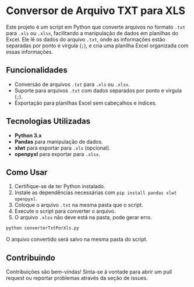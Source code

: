 # Conversor de Arquivo TXT para XLS

Este projeto é um script em Python que converte arquivos no formato `.txt` para `.xls` ou `.xlsx`, 
facilitando a manipulação de dados em planilhas do Excel. Ele lê os dados do arquivo `.txt`, onde 
as informações estão separadas por ponto e vírgula (`;`), e cria uma planilha Excel organizada com essas informações.

## Funcionalidades

- Conversão de arquivos `.txt` para `.xls` ou `.xlsx`.
- Suporte para arquivos `.txt` com dados separados por ponto e vírgula (`;`).
- Exportação para planilhas Excel sem cabeçalhos e índices.

## Tecnologias Utilizadas

- **Python 3.x**
- **Pandas** para manipulação de dados.
- **xlwt** para exportar para `.xls` (opcional).
- **openpyxl** para exportar para `.xlsx`.

## Como Usar

1. Certifique-se de ter Python instalado.
2. Instale as dependências necessárias com `pip install pandas xlwt openpyxl`.
3. Coloque o arquivo `.txt` na mesma pasta que o script.
4. Execute o script para converter o arquivo.
5. O arquivo `.xlsx` não deve está na pasta, pode gerar erro.

```bash
python converterTxtPorXls.py
```

O arquivo convertido será salvo na mesma pasta do script.

## Contribuindo

Contribuições são bem-vindas! Sinta-se à vontade para abrir um pull request ou reportar problemas através da seção de issues.
